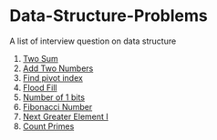 # Data-Structure-Problems
A list of interview question on data structure
1. [Two Sum](https://github.com/reshma67/Data-Structure-Problems/blob/master/Two%20Sum)
2. [Add Two Numbers](https://github.com/reshma67/Data-Structure-Problems/blob/master/Add%20Two%20Numbers)
3. [Find pivot index](https://github.com/reshma67/Data-Structure-Problems/blob/master/find-pivot-index)
4. [Flood Fill](https://github.com/reshma67/Data-Structure-Problems/blob/master/Flood%20Fill)
5. [Number of 1 bits](https://github.com/reshma67/Data-Structure-Problems/blob/master/Number%20of%201%20bits)
6. [Fibonacci Number](https://github.com/reshma67/Data-Structure-Problems/blob/master/Fibonacci%20Number)
7. [Next Greater Element I](https://github.com/reshma67/Data-Structure-Problems/blob/master/Next%20Greater%20Element%20I)
8. [Count Primes]()
